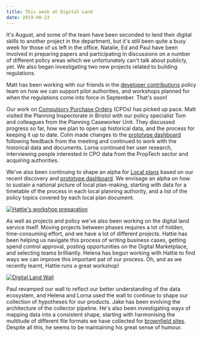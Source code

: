 ```yaml
---
title: This week at Digital Land
date: 2019-08-23
---
```


It's August, and some of the team have been seconded to lend their digital skills to another project in the department, but it's still been quite a busy week for those of us left in the office. Natalie, Ed and Paul have been involved in preparing papers and participating in discussions on a number of different policy areas which we unfortunately can't talk about publicly, yet. We also began investigating two new projects related to building regulations.

Matt has been working with our friends in the [developer contributions](https://digital-land.github.io/project/developer-contributions/) policy team on how we can support pilot authorities, and workshops planned for when the regulations come into force in September. That's soon!

Our work on [Compulsory Purchase Orders](https://digital-land.github.io/project/compulsory-purchase-orders/) (CPOs) has picked up pace. Matt visited the Planning Inspectorate in Bristol with our policy specialist Tom and colleagues from the Planning Caseworker Unit. They discussed progress so far, how we plan to open up historical data, and the process for keeping it up to date. Colm made changes to the [prototype dashboard](https://github.com/digital-land/cpos-prototype) following feedback from the meeting and continued to work with the historical data and documents.  Lorna continued her user research, interviewing people interested in CPO data from the PropTech sector and acquiring authorities.

We've also been continuing to shape an alpha for [Local plans](https://digital-land.github.io/project/local-plans/) based on our recent discovery and [prototype dashboard](https://local-plans-prototype.herokuapp.com/). We envisage an alpha on how to sustain a national picture of local plan-making, starting with data for a timetable of the process in each local planning authority, and a list of the policy topics covered by each local plan document.

<a href="https://www.flickr.com/photos/psd/48470932257/in/datetaken-public/" title="Hattie&#x27;s workshop preparation"><img src="https://live.staticflickr.com/65535/48470932257_2e7b912e28_c.jpg" alt="Hattie&#x27;s workshop preparation"></a>

As well as projects and policy we've also been working on the digital land service itself. Moving projects between phases requires a lot of hidden, time-consuming effort, and we have a lot of different projects. Hattie has been helping us navigate this process of writing business cases, getting spend control approval, posting opportunities on the Digital Marketplace, and selecting teams brilliantly. Helena has begun working with Hattie to find ways we can improve this important pat of our process. Oh, and as we recently learnt, Hattie runs a great workshop!

<a href="https://www.flickr.com/photos/psd/48605861602/in/datetaken-public/" title="Digital Land Wall"><img src="https://live.staticflickr.com/65535/48605861602_acddbf5cfe_c.jpg" alt="Digital Land Wall"></a>

Paul revamped our wall to reflect our better understanding of the data ecosystem, and Helena and Lorna used the wall to continue to shape our collection of hypotheses for our products. Jake has been evolving the architecture of the collector pipeline. He's also been investigating ways of mapping data into a consistent shape, starting with harmonising the multitude of different file formats we have collected for [brownfield sites](https://digital-land.github.io/project/brownfield-sites/). Despite all this, he seems to be maintaining his great sense of humour.
